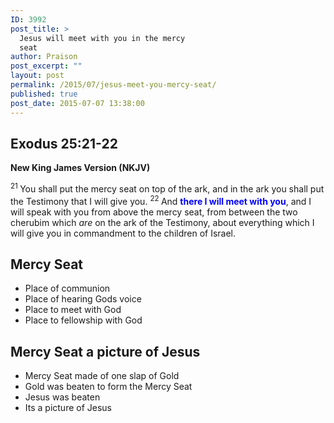 ```yaml
---
ID: 3992
post_title: >
  Jesus will meet with you in the mercy
  seat
author: Praison
post_excerpt: ""
layout: post
permalink: /2015/07/jesus-meet-you-mercy-seat/
published: true
post_date: 2015-07-07 13:38:00
---
```

<h2><strong>Exodus 25:21-22</strong></h2>
<strong> New King James Version (NKJV)</strong>

<span id="en-NKJV-2217" class="text Exod-25-21"><sup class="versenum">21 </sup>You shall put the mercy seat on top of the ark, and in the ark you shall put the Testimony that I will give you. </span><span id="en-NKJV-2218" class="text Exod-25-22"><sup class="versenum">22 </sup>And <span style="color: #0000ff;"><strong>there I will meet with you</strong></span>, and I will speak with you from above the mercy seat, from between the two cherubim which <i>are</i> on the ark of the Testimony, about everything which I will give you in commandment to the children of Israel.</span>
<h2>Mercy Seat</h2>
<ul>
	<li>Place of communion</li>
	<li>Place of hearing Gods voice</li>
	<li>Place to meet with God</li>
	<li>Place to fellowship with God</li>
</ul>
<h2>Mercy Seat a picture of Jesus</h2>
<ul>
	<li>Mercy Seat made of one slap of Gold</li>
	<li>Gold was beaten to form the Mercy Seat</li>
	<li>Jesus was beaten</li>
	<li>Its a picture of Jesus</li>
</ul>